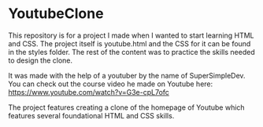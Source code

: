 # YoutubeClone

This repository is for a project I made when I wanted to start learning HTML and CSS. The project itself is youtube.html and the CSS for it can be found in the styles folder. The rest of the content was to practice the skills needed to design the clone.

It was made with the help of a youtuber by the name of SuperSimpleDev. You can check out the course video he made on Youtube here: https://www.youtube.com/watch?v=G3e-cpL7ofc

The project features creating a clone of the homepage of Youtube which features several foundational HTML and CSS skills.

